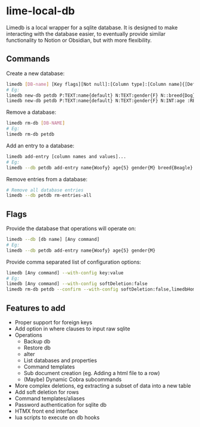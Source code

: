 # lime-local-db

Limedb is a local wrapper for a sqlite database. It is designed to make interacting
with the database easier, to eventually provide similar functionality to Notion or Obsidian,
but with more flexibility.


## Commands


Create a new database:
```sh
limedb [DB-name] [Key flags][Not null]:[Column type]:[Column name]{[Default value]}
# Eg:
limedb new-db petdb P:TEXT:name{default} N:TEXT:gender{F} N::breed{Dog}
limedb new-db petdb P:TEXT:name{default} N:TEXT:gender{F} N:INT:age :REAL:height_cm
```

Remove a database:
```sh
limedb rm-db [DB-NAME]
# Eg:
limedb rm-db petdb
```

Add an entry to a database:
```sh
limedb add-entry [column names and values]...
# Eg:
limedb --db petdb add-entry name{Woofy} age{5} gender{M} breed{Beagle}
```

Remove entries from a database:
```sh
# Remove all database entries
limedb --db petdb rm-entries-all
```


## Flags

Provide the database that operations will operate on:
```sh
limedb --db [db name] [Any command]
# Eg:
limedb --db petdb add-entry name{Woofy} age{5} gender{M}
```

Provide comma separated list of configuration options:
```sh
limedb [Any command] --with-config key:value
# Eg:
limedb [Any command] --with-config softDeletion:false
limedb rm-db petdb --confirm --with-config softDeletion:false,limedbHome:/etc/limedb/
```

## Features to add
- Proper support for foreign keys
- Add option in where clauses to input raw sqlite
- Operations
    - Backup db
    - Restore db
    - alter
    - List databases and properties
    - Command templates
    - Sub document creation (eg. Adding a html file to a row)
    - (Maybe) Dynamic Cobra subcommands
- More complex deletions, eg extracting a subset of data into a new table
- Add soft deletion for rows
- Command templates/aliases
- Password authentication for sqlite db
- HTMX front end interface
- lua scripts to execute on db hooks
